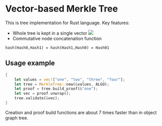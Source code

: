 # Vector-based Merkle Tree 

This is tree implementation for Rust language. Key features:
* Whole tree is kept in a single vector
![](https://habrastorage.org/webt/7_/in/4_/7_in4_ijawhhqj4f9pldunhl2mu.png)
* Commutative node concatenation function
```
hash(Hash0,Hash1) = hash(Hash1,Hash0) = Hash01 
```

## Usage example

```rust
{
    let values = vec!["one", "two", "three", "four"];
    let tree = MerkleTree::new(&values, ALGO);
    let proof = tree.build_proof(&"one");
    let vec = proof.unwrap();
    tree.validate(&vec);
}
```

Creation and proof build functions are about 7 times faster than in object graph tree.
